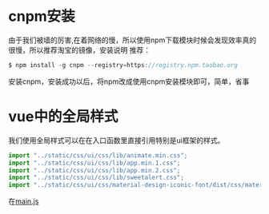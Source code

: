# cnpm安装  
由于我们被墙的厉害,在着网络的慢，所以使用npm下载模块时候会发现效率真的很慢，所以推荐淘宝的镜像，安装说明 推荐：
```js
$ npm install -g cnpm --registry=https://registry.npm.taobao.org
```
安装cnpm，安装成功以后，将npm改成使用cnpm安装模块即可，简单，省事

# vue中的全局样式  
我们使用全局样式可以在在入口函数里直接引用特别是ui框架的样式。  
```js
import "../static/css/ui/css/lib/animate.min.css";
import "../static/css/ui/css/lib/app.min.1.css";
import "../static/css/ui/css/lib/app.min.2.css";
import "../static/css/ui/css/lib/sweetalert.css";
import "../static/css/ui/css/material-design-iconic-font/dist/css/material-design-iconic-font.min.css";
```
在[main.js](./src/main.js)  
